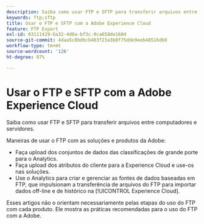 ```yaml
---
description: Saiba como usar FTP e SFTP para transferir arquivos entre computadores e servidores.
keywords: ftp;sftp
title: Usar o FTP e SFTP com a Adobe Experience Cloud
feature: FTP Export
exl-id: 03111429-6a32-4d0a-bf3c-9ca658de1684
source-git-commit: 4daa5c8bdbcb483f23a3b8f75dde9eeb48516db8
workflow-type: tm+mt
source-wordcount: '126'
ht-degree: 87%

---
```


# Usar o FTP e SFTP com a Adobe Experience Cloud

Saiba como usar FTP e SFTP para transferir arquivos entre computadores e servidores.

Maneiras de usar o FTP com as soluções e produtos da Adobe:

* Faça upload dos conjuntos de dados das classificações de grande porte para o Analytics.
* Faça upload dos atributos do cliente para a Experience Cloud e use-os nas soluções.
* Use o Analytics para criar e gerenciar as fontes de dados baseadas em FTP, que impulsionam a transferência de arquivos do FTP para importar dados off-line e de histórico na [!UICONTROL Experience Cloud].

Esses artigos não o orientam necessariamente pelas etapas do uso do FTP com cada produto. Ele mostra as práticas recomendadas para o uso do FTP com a Adobe.
